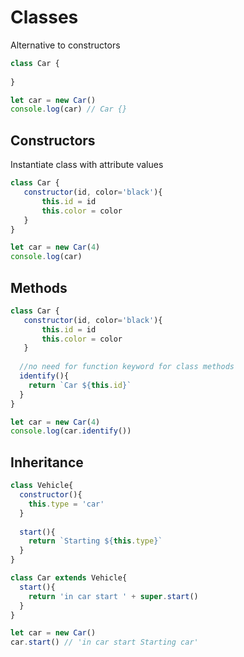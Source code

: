 # Classes

Alternative to constructors

```javascript
class Car {
  
}

let car = new Car()
console.log(car) // Car {}
```

## Constructors

Instantiate class with attribute values

```javascript
class Car {
   constructor(id, color='black'){
       this.id = id
       this.color = color
   }
}

let car = new Car(4)
console.log(car)
```

## Methods

```javascript
class Car {
   constructor(id, color='black'){
       this.id = id
       this.color = color
   }
  
  //no need for function keyword for class methods
  identify(){
    return `Car ${this.id}`
  }
}

let car = new Car(4)
console.log(car.identify())
```

## Inheritance

```javascript
class Vehicle{
  constructor(){
    this.type = 'car'
  }
  
  start(){
    return `Starting ${this.type}`
  }
}

class Car extends Vehicle{
  start(){
    return 'in car start ' + super.start()
  }
}

let car = new Car()
car.start() // 'in car start Starting car'
```
